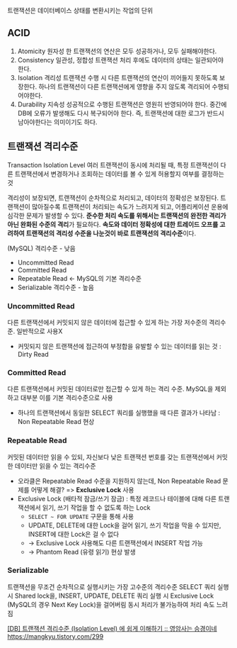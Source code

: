 트랜잭션은 데이터베이스 상태를 변환시키는 작업의 단위
## ACID
1. Atomicity 원자성
	한 트랜잭션의 연산은 모두 성공하거나, 모두 실패해야한다.
2. Consistency 일관성, 정합성
	트랜잭션 처리 후에도 데이터의 상태는 일관되어야 한다.
3. Isolation 격리성
	트랜잭션 수행 시 다른 트랜잭션의 연산이 끼어들지 못하도록 보장한다. 하나의 트랜잭션이 다른 트랜잭션에게 영향을 주지 않도록 격리되어 수행되어야한다.
4. Durability 지속성
	성공적으로 수행된 트랜잭션은 영원히 반영되어야 한다. 중간에 DB에 오류가 발생해도 다시 복구되어야 한다. 즉, 트랜잭션에 대한 로그가 반드시 남아야한다는 의미이기도 하다.
## 트랜잭션 격리수준
Transaction Isolation Level
여러 트랜잭션이 동시에 처리될 때, 특정 트랜잭션이 다른 트랜잭션에서 변경하거나 조회하는 데이터를 볼 수 있게 허용할지 여부를 결정하는 것

격리성이 보장되면, 트랜잭션이 순차적으로 처리되고, 데이터의 정확성은 보장된다. 트랜잭션이 많아질수록 트랜잭션이 처리되는 속도가 느려지게 되고, 어플리케이션 운용에 심각한 문제가 발생할 수 있다. 
**준수한 처리 속도를 위해서는 트랜잭션의 완전한 격리가 아닌 완화된 수준의 격리**가 필요하다. **속도와 데이터 정확성에 대한 트레이드 오프를 고려하여 트랜잭션의 격리성 수준을 나눈것이 바로 트랜잭션의 격리수준**이다.

(MySQL)
격리수준 - 낮음
- Uncommitted Read
- Committed Read
- Repeatable Read <- MySQL의 기본 격리수준
- Serializable
격리수준 - 높음

### Uncommitted Read
다른 트랜잭션에서 커밋되지 않은 데이터에 접근할 수 있게 하는 가장 저수준의 격리수준. 일반적으로 사용X
- 커밋되지 않은 트랜잭션에 접근하여 부정합을 유발할 수 있는 데이터를 읽는 것 : Dirty Read
### Committed Read
다른 트랜잭션에서 커밋된 데이터로만 접근할 수 있게 하는 격리 수준. MySQL을 제외하고 대부분 이를 기본 격리수준으로 사용
- 하나의 트랜잭션에서 동일한 SELECT 쿼리를 실행했을 때 다른 결과가 나타남 : Non Repeatable Read 현상
### Repeatable Read
커밋된 데이터만 읽을 수 있되, 자신보다 낮은 트랜잭션 번호를 갖는 트랜잭션에서 커밋한 데이터만 읽을 수 있는 격리수준
- 오라클은 Repeatable Read 수준을 지원하지 않는데, Non Repeatable Read 문제를 어떻게 해결? => **Exclusive Lock** 사용
- Exclusive Lock (배타적 잠금/쓰기 잠금) : 특정 레코드나 테이블에 대해 다른 트랜잭션에서 읽기, 쓰기 작업을 할 수 없도록 하는 Lock
	- `SELECT ~ FOR UPDATE` 구문을 통해 사용
	- UPDATE, DELETE에 대한 Lock을 걸어 읽기, 쓰기 작업을 막을 수 있지만, INSERT에 대한 Lock은 걸 수 없다
	- -> Exclusive Lock 사용해도 다른 트랜잭션에서 INSERT 작업 가능
	- -> Phantom Read (유령 읽기) 현상 발생
### Serializable
트랜잭션을 무조건 순차적으로 실행시키는 가장 고수준의 격리수준
SELECT 쿼리 실행 시 Shared lock을,
INSERT, UPDATE, DELETE 쿼리 실행 시 Exclusive Lock (MySQL의 경우 Next Key Lock)을 걸어버림
동시 처리가 불가능하여 처리 속도 느려짐


[[DB] 트랜잭션 격리수준 (Isolation Level) 에 쉽게 이해하기 :: 영암사는 승경이네](https://tlatmsrud.tistory.com/118#google_vignette)
https://mangkyu.tistory.com/299